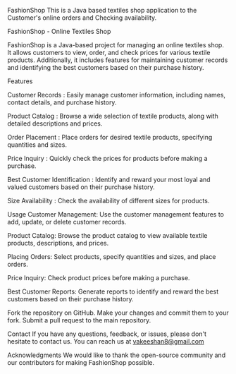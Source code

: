 FashionShop
This is a Java based textiles shop application to the Customer's online orders and Checking availability.

FashionShop - Online Textiles Shop

FashionShop is a Java-based project for managing an online textiles shop. It allows customers to view, order, and check prices for various textile products. Additionally, it includes features for maintaining customer records and identifying the best customers based on their purchase history.

Features

Customer Records : Easily manage customer information, including names, contact details, and purchase history.

Product Catalog : Browse a wide selection of textile products, along with detailed descriptions and prices.

Order Placement : Place orders for desired textile products, specifying quantities and sizes.

Price Inquiry : Quickly check the prices for products before making a purchase.

Best Customer Identification : Identify and reward your most loyal and valued customers based on their purchase history.

Size Availability : Check the availability of different sizes for products.


Usage
Customer Management: Use the customer management features to add, update, or delete customer records.

Product Catalog: Browse the product catalog to view available textile products, descriptions, and prices.

Placing Orders: Select products, specify quantities and sizes, and place orders.

Price Inquiry: Check product prices before making a purchase.

Best Customer Reports: Generate reports to identify and reward the best customers based on their purchase history.

Fork the repository on GitHub.
Make your changes and commit them to your fork.
Submit a pull request to the main repository.


Contact
If you have any questions, feedback, or issues, please don't hesitate to contact us. You can reach us at vakeeshan8@gmail.com

Acknowledgments
We would like to thank the open-source community and our contributors for making FashionShop possible.
